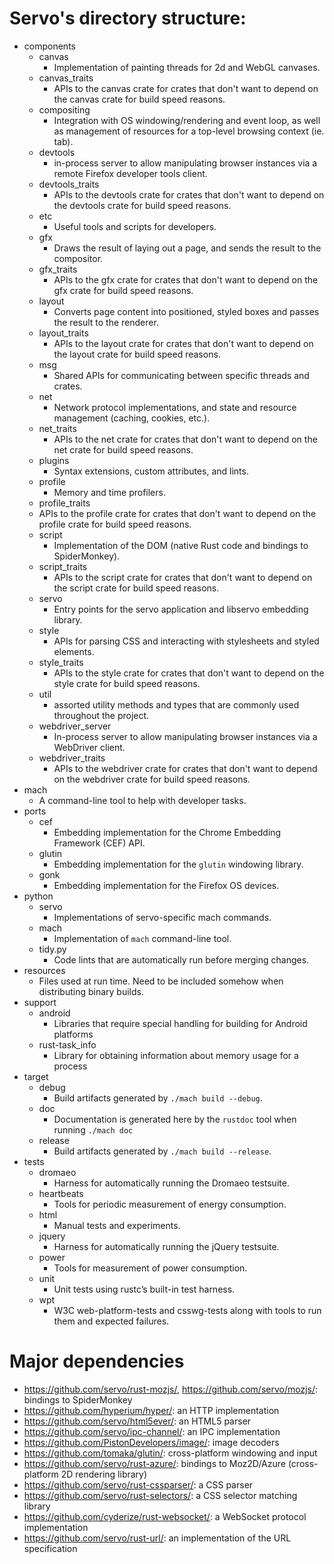 # Servo's directory structure:
* components
	* canvas
		* Implementation of painting threads for 2d and WebGL canvases.
	* canvas_traits
		* APIs to the canvas crate for crates that don't want to depend on the canvas crate for build speed reasons.
	* compositing
		* Integration with OS windowing/rendering and event loop, as well as management of resources for a top-level browsing context (ie. tab).
	* devtools
		* in-process server to allow manipulating browser instances via a remote Firefox developer tools client.
	* devtools_traits
		* APIs to the devtools crate for crates that don't want to depend on the devtools crate for build speed reasons.
	* etc
		* Useful tools and scripts for developers.
	* gfx
		* Draws the result of laying out a page, and sends the result to the compositor.
	* gfx_traits
		* APIs to the gfx crate for crates that don't want to depend on the gfx crate for build speed reasons.
	* layout
		* Converts page content into positioned, styled boxes and passes the result to the renderer.
	* layout_traits
		* APIs to the layout crate for crates that don't want to depend on the layout crate for build speed reasons.
	* msg
		* Shared APIs for communicating between specific threads and crates.
	* net
		* Network protocol implementations, and state and resource management (caching, cookies, etc.).
	* net_traits
		* APIs to the net crate for crates that don't want to depend on the net crate for build speed reasons.
	* plugins
		* Syntax extensions, custom attributes, and lints.
	* profile
		* Memory and time profilers.
	* profile_traits
  	* APIs to the profile crate for crates that don't want to depend on the profile crate for build speed reasons.
	* script
		* Implementation of the DOM (native Rust code and bindings to SpiderMonkey).
	* script_traits
		* APIs to the script crate for crates that don't want to depend on the script crate for build speed reasons.
	* servo
		* Entry points for the servo application and libservo embedding library.
	* style
		* APIs for parsing CSS and interacting with stylesheets and styled elements.
	* style_traits
		* APIs to the style crate for crates that don't want to depend on the style crate for build speed reasons.
	* util
		* assorted utility methods and types that are commonly used throughout the project.
	* webdriver_server
		* In-process server to allow manipulating browser instances via a WebDriver client.
	* webdriver_traits
		* APIs to the webdriver crate for crates that don't want to depend on the webdriver crate for build speed reasons.
* mach
	* A command-line tool to help with developer tasks.
* ports
	* cef
		* Embedding implementation for the Chrome Embedding Framework (CEF) API.
	* glutin
		* Embedding implementation for the `glutin` windowing library.
	* gonk
		* Embedding implementation for the Firefox OS devices.
* python
	* servo
		* Implementations of servo-specific mach commands.
	* mach
		* Implementation of `mach` command-line tool.
	* tidy.py
		* Code lints that are automatically run before merging changes.
* resources
	* Files used at run time. Need to be included somehow when distributing binary builds.
* support
	* android
		* Libraries that require special handling for building for Android platforms
	* rust-task_info
		* Library for obtaining information about memory usage for a process
* target
	* debug
		* Build artifacts generated by `./mach build --debug`.
	* doc
		* Documentation is generated here by the `rustdoc` tool when running `./mach doc`
	* release
		* Build artifacts generated by `./mach build --release`.
* tests
	* dromaeo
		* Harness for automatically running the Dromaeo testsuite.
	* heartbeats
		* Tools for periodic measurement of energy consumption.
	* html
		* Manual tests and experiments.
	* jquery
		* Harness for automatically running the jQuery testsuite.
	* power
		* Tools for measurement of power consumption.
	* unit
		* Unit tests using rustc’s built-in test harness.
	* wpt
		* W3C web-platform-tests and csswg-tests along with tools to run them and expected failures.

# Major dependencies
* <https://github.com/servo/rust-mozjs/>, <https://github.com/servo/mozjs/>: bindings to SpiderMonkey
* <https://github.com/hyperium/hyper/>: an HTTP implementation
* <https://github.com/servo/html5ever/>: an HTML5 parser
* <https://github.com/servo/ipc-channel/>: an IPC implementation
* <https://github.com/PistonDevelopers/image/>: image decoders
* <https://github.com/tomaka/glutin/>: cross-platform windowing and input
* <https://github.com/servo/rust-azure/>: bindings to Moz2D/Azure (cross-platform 2D rendering library)
* <https://github.com/servo/rust-cssparser/>: a CSS parser
* <https://github.com/servo/rust-selectors/>: a CSS selector matching library
* <https://github.com/cyderize/rust-websocket/>: a WebSocket protocol implementation
* <https://github.com/servo/rust-url/>: an implementation of the URL specification
